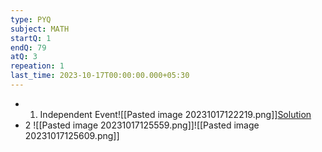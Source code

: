 ```yaml
---
type: PYQ
subject: MATH
startQ: 1
endQ: 79
atQ: 3
repeation: 1
last_time: 2023-10-17T00:00:00.000+05:30
---
```

- 1. Independent Event![[Pasted image 20231017122219.png]][Solution](https://gateoverflow.in/399268/gate-cse-2023-question-43?show=412567#a412567)
- 2 ![[Pasted image 20231017125559.png]]![[Pasted image 20231017125609.png]]
